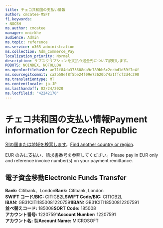 ```yaml
---
title: チェコ共和国の支払い情報
author: cmcatee-MSFT
f1.keywords:
- NOCSH
ms.author: cmcatee
manager: mnirkhe
audience: Admin
ms.topic: reference
ms.service: o365-administration
ms.collection: Adm_Commerce_Pay
localization_priority: Normal
description: サブスクリプションを支払う送金先について説明します。
ROBOTS: NOINDEX, NOFOLLOW
ms.openlocfilehash: ae71f84da373608da9c789bb6c2ecbd1d59f7e4f
ms.sourcegitcommit: ca2b58ef8f5be24f09e73620b74a1ffcf2d4c290
ms.translationtype: MT
ms.contentlocale: ja-JP
ms.lasthandoff: 02/24/2020
ms.locfileid: "42242170"
---
```

# <a name="payment-information-for-czech-republic"></a><span data-ttu-id="48220-103">チェコ共和国の支払い情報</span><span class="sxs-lookup"><span data-stu-id="48220-103">Payment information for Czech Republic</span></span>

<span data-ttu-id="48220-104">[別の国または地域を検索します](../billing-and-payments/pay-for-your-subscription.md)。</span><span class="sxs-lookup"><span data-stu-id="48220-104">[Find another country or region](../billing-and-payments/pay-for-your-subscription.md).</span></span>

<span data-ttu-id="48220-105">EUR のみに支払い、請求書番号を参照してください。</span><span class="sxs-lookup"><span data-stu-id="48220-105">Please pay in EUR only and reference invoice number(s) on your payment remittance.</span></span>

## <a name="electronic-funds-transfer"></a><span data-ttu-id="48220-106">電子資金移動</span><span class="sxs-lookup"><span data-stu-id="48220-106">Electronic Funds Transfer</span></span>

<span data-ttu-id="48220-107">**Bank:** Citibank、London</span><span class="sxs-lookup"><span data-stu-id="48220-107">**Bank:** Citibank, London</span></span>  
<span data-ttu-id="48220-108">**SWIFT コード/BIC:** CITIGB2L</span><span class="sxs-lookup"><span data-stu-id="48220-108">**SWIFT Code/BIC:** CITIGB2L</span></span>  
<span data-ttu-id="48220-109">**IBAN:** GB31CITI18500812207591</span><span class="sxs-lookup"><span data-stu-id="48220-109">**IBAN:** GB31CITI18500812207591</span></span>  
<span data-ttu-id="48220-110">**並べ替えコード:** 185008</span><span class="sxs-lookup"><span data-stu-id="48220-110">**SORT Code:** 185008</span></span>  
<span data-ttu-id="48220-111">**アカウント番号:** 12207591</span><span class="sxs-lookup"><span data-stu-id="48220-111">**Account Number:** 12207591</span></span>  
<span data-ttu-id="48220-112">**アカウント名:** 製</span><span class="sxs-lookup"><span data-stu-id="48220-112">**Account Name:** MICROSOFT</span></span>  